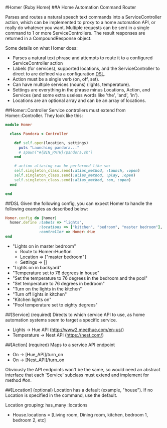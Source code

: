 #Homer (Ruby Home)
##A Home Automation Command Router

Parses and routes a natural speech text commands into a ServiceController action, which can be implemented to proxy to a home automation API, or really do whatever you want. Multiple requests can be sent in a single command to 1 or more ServiceControllers. The result responses are returned in a CompoundResponse object.

Some details on what Homer does:

 - Parses a natural text phrase and attempts to route it to a configured ServiceController action
 - Labels (for services), supported locations, and the ServiceController to direct to are defined via a configuration [DSL](#dsl).
 - Action must be a single verb (on, off, set).
 - Can have multiple services (nouns) (lights, temperature). 
 - Settings are everything in the phrase minus Locations, Action, and Services (and some extra useless words like 'the', 'and', 'in').
 - Locations are an optional array and can be an array of locations.

##Homer::Controller
Service controllers must extend from Homer::Controller. They look like this:

```ruby
module Homer

  class Pandora < Controller

    def self.open(location, settings)
      puts "Launching pandora..."
      # spawn("#{BIN_PATH}/pandora.sh")
    end

    # action aliasing can be performed like so: 
    self.singleton_class.send(:alias_method, :launch, :open)
    self.singleton_class.send(:alias_method, :play, :open)
    self.singleton_class.send(:alias_method, :on, :open)
  end

end
```

##DSL
Given the following config, you can expect Homer to handle the following examples as described below:

```ruby
Homer.config do |homer|
  homer.define :labels => "lights", 
               :locations => ["kitchen", "bedroom", "master bedroom"], 
               :controller => Homer::Hue
end
```

 - "Lights on in master bedroom"
   - Route to Homer::Hue#on
   - Location => ["master bedroom"]
   - Settings => []
 - "Lights on in backyard"
 - "Temperature set to 76 degrees in house"
 - "Set the temperature to 76 degrees in the bedroom and the pool"
 - "Set temperature to 76 degrees in bedroom"
 - "Turn on the lights in the kitchen"
 - "Turn off lights in kitchen"
 - "Kitchen lights on"
 - "Pool temperature set to eighty degrees"

##\[Service\] \(required\)
Directs to which service API to use, as home automation systems seem to target a specific service.

 - Lights -> Hue API (http://www2.meethue.com/en-us/)
 - Temperature -> Nest API (https://nest.com/)

##\[Action\] \(required\)
Maps to a service API endpoint

 - On -> \[Hue_API\]/turn_on
 - On -> \[Nest_API\]/turn_on

Obviously the API endpoints won't be the same, so would need an abstract interface that each 'Service' subclass must extend and implement for method #on.

##\[Location\] \(optional\)
Location has a default (example, "house"). If no Location is specified in the command, use the default.

Location grouping:
has_many :locations

 - House.locations = \[Living room, Dining room, kitchen, bedroom 1, bedroom 2, etc\]

